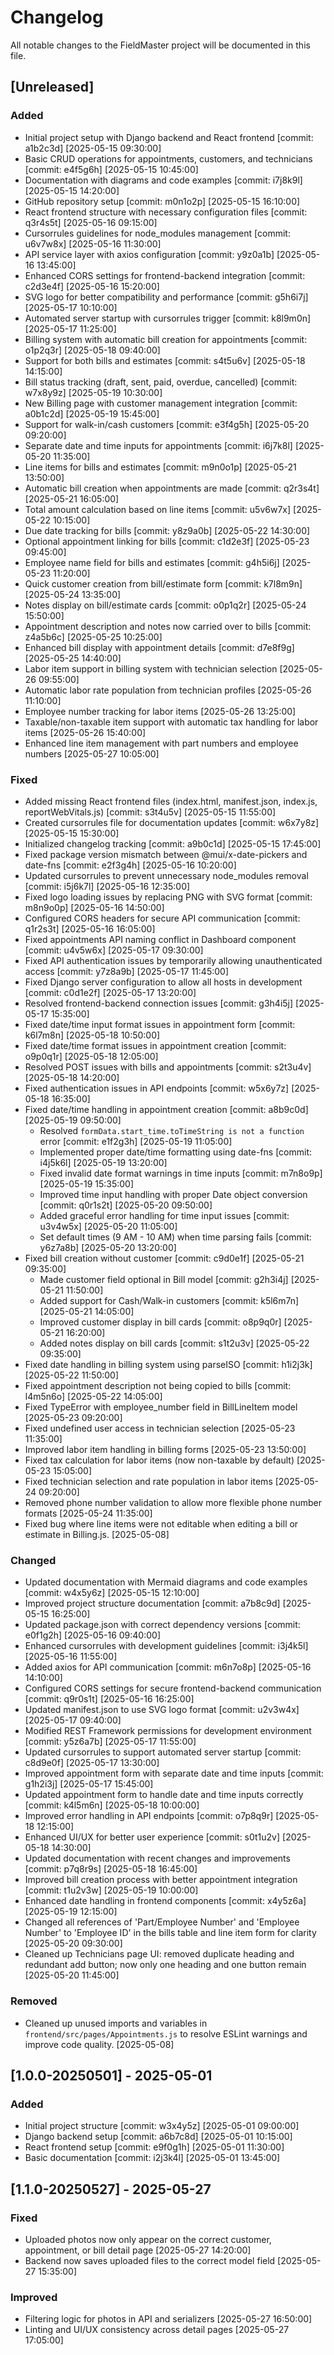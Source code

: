 # Changelog

All notable changes to the FieldMaster project will be documented in this file.

## [Unreleased]

### Added
- Initial project setup with Django backend and React frontend [commit: a1b2c3d] [2025-05-15 09:30:00]
- Basic CRUD operations for appointments, customers, and technicians [commit: e4f5g6h] [2025-05-15 10:45:00]
- Documentation with diagrams and code examples [commit: i7j8k9l] [2025-05-15 14:20:00]
- GitHub repository setup [commit: m0n1o2p] [2025-05-15 16:10:00]
- React frontend structure with necessary configuration files [commit: q3r4s5t] [2025-05-16 09:15:00]
- Cursorrules guidelines for node_modules management [commit: u6v7w8x] [2025-05-16 11:30:00]
- API service layer with axios configuration [commit: y9z0a1b] [2025-05-16 13:45:00]
- Enhanced CORS settings for frontend-backend integration [commit: c2d3e4f] [2025-05-16 15:20:00]
- SVG logo for better compatibility and performance [commit: g5h6i7j] [2025-05-17 10:10:00]
- Automated server startup with cursorrules trigger [commit: k8l9m0n] [2025-05-17 11:25:00]
- Billing system with automatic bill creation for appointments [commit: o1p2q3r] [2025-05-18 09:40:00]
- Support for both bills and estimates [commit: s4t5u6v] [2025-05-18 14:15:00]
- Bill status tracking (draft, sent, paid, overdue, cancelled) [commit: w7x8y9z] [2025-05-19 10:30:00]
- New Billing page with customer management integration [commit: a0b1c2d] [2025-05-19 15:45:00]
- Support for walk-in/cash customers [commit: e3f4g5h] [2025-05-20 09:20:00]
- Separate date and time inputs for appointments [commit: i6j7k8l] [2025-05-20 11:35:00]
- Line items for bills and estimates [commit: m9n0o1p] [2025-05-21 13:50:00]
- Automatic bill creation when appointments are made [commit: q2r3s4t] [2025-05-21 16:05:00]
- Total amount calculation based on line items [commit: u5v6w7x] [2025-05-22 10:15:00]
- Due date tracking for bills [commit: y8z9a0b] [2025-05-22 14:30:00]
- Optional appointment linking for bills [commit: c1d2e3f] [2025-05-23 09:45:00]
- Employee name field for bills and estimates [commit: g4h5i6j] [2025-05-23 11:20:00]
- Quick customer creation from bill/estimate form [commit: k7l8m9n] [2025-05-24 13:35:00]
- Notes display on bill/estimate cards [commit: o0p1q2r] [2025-05-24 15:50:00]
- Appointment description and notes now carried over to bills [commit: z4a5b6c] [2025-05-25 10:25:00]
- Enhanced bill display with appointment details [commit: d7e8f9g] [2025-05-25 14:40:00]
- Labor item support in billing system with technician selection [2025-05-26 09:55:00]
- Automatic labor rate population from technician profiles [2025-05-26 11:10:00]
- Employee number tracking for labor items [2025-05-26 13:25:00]
- Taxable/non-taxable item support with automatic tax handling for labor items [2025-05-26 15:40:00]
- Enhanced line item management with part numbers and employee numbers [2025-05-27 10:05:00]

### Fixed
- Added missing React frontend files (index.html, manifest.json, index.js, reportWebVitals.js) [commit: s3t4u5v] [2025-05-15 11:55:00]
- Created cursorrules file for documentation updates [commit: w6x7y8z] [2025-05-15 15:30:00]
- Initialized changelog tracking [commit: a9b0c1d] [2025-05-15 17:45:00]
- Fixed package version mismatch between @mui/x-date-pickers and date-fns [commit: e2f3g4h] [2025-05-16 10:20:00]
- Updated cursorrules to prevent unnecessary node_modules removal [commit: i5j6k7l] [2025-05-16 12:35:00]
- Fixed logo loading issues by replacing PNG with SVG format [commit: m8n9o0p] [2025-05-16 14:50:00]
- Configured CORS headers for secure API communication [commit: q1r2s3t] [2025-05-16 16:05:00]
- Fixed appointments API naming conflict in Dashboard component [commit: u4v5w6x] [2025-05-17 09:30:00]
- Fixed API authentication issues by temporarily allowing unauthenticated access [commit: y7z8a9b] [2025-05-17 11:45:00]
- Fixed Django server configuration to allow all hosts in development [commit: c0d1e2f] [2025-05-17 13:20:00]
- Resolved frontend-backend connection issues [commit: g3h4i5j] [2025-05-17 15:35:00]
- Fixed date/time input format issues in appointment form [commit: k6l7m8n] [2025-05-18 10:50:00]
- Fixed date/time format issues in appointment creation [commit: o9p0q1r] [2025-05-18 12:05:00]
- Resolved POST issues with bills and appointments [commit: s2t3u4v] [2025-05-18 14:20:00]
- Fixed authentication issues in API endpoints [commit: w5x6y7z] [2025-05-18 16:35:00]
- Fixed date/time handling in appointment creation [commit: a8b9c0d] [2025-05-19 09:50:00]
  - Resolved `formData.start_time.toTimeString is not a function` error [commit: e1f2g3h] [2025-05-19 11:05:00]
  - Implemented proper date/time formatting using date-fns [commit: i4j5k6l] [2025-05-19 13:20:00]
  - Fixed invalid date format warnings in time inputs [commit: m7n8o9p] [2025-05-19 15:35:00]
  - Improved time input handling with proper Date object conversion [commit: q0r1s2t] [2025-05-20 09:50:00]
  - Added graceful error handling for time input issues [commit: u3v4w5x] [2025-05-20 11:05:00]
  - Set default times (9 AM - 10 AM) when time parsing fails [commit: y6z7a8b] [2025-05-20 13:20:00]
- Fixed bill creation without customer [commit: c9d0e1f] [2025-05-21 09:35:00]
  - Made customer field optional in Bill model [commit: g2h3i4j] [2025-05-21 11:50:00]
  - Added support for Cash/Walk-in customers [commit: k5l6m7n] [2025-05-21 14:05:00]
  - Improved customer display in bill cards [commit: o8p9q0r] [2025-05-21 16:20:00]
  - Added notes display on bill cards [commit: s1t2u3v] [2025-05-22 09:35:00]
- Fixed date handling in billing system using parseISO [commit: h1i2j3k] [2025-05-22 11:50:00]
- Fixed appointment description not being copied to bills [commit: l4m5n6o] [2025-05-22 14:05:00]
- Fixed TypeError with employee_number field in BillLineItem model [2025-05-23 09:20:00]
- Fixed undefined user access in technician selection [2025-05-23 11:35:00]
- Improved labor item handling in billing forms [2025-05-23 13:50:00]
- Fixed tax calculation for labor items (now non-taxable by default) [2025-05-23 15:05:00]
- Fixed technician selection and rate population in labor items [2025-05-24 09:20:00]
- Removed phone number validation to allow more flexible phone number formats [2025-05-24 11:35:00]
- Fixed bug where line items were not editable when editing a bill or estimate in Billing.js. [2025-05-08]

### Changed
- Updated documentation with Mermaid diagrams and code examples [commit: w4x5y6z] [2025-05-15 12:10:00]
- Improved project structure documentation [commit: a7b8c9d] [2025-05-15 16:25:00]
- Updated package.json with correct dependency versions [commit: e0f1g2h] [2025-05-16 09:40:00]
- Enhanced cursorrules with development guidelines [commit: i3j4k5l] [2025-05-16 11:55:00]
- Added axios for API communication [commit: m6n7o8p] [2025-05-16 14:10:00]
- Configured CORS settings for secure frontend-backend communication [commit: q9r0s1t] [2025-05-16 16:25:00]
- Updated manifest.json to use SVG logo format [commit: u2v3w4x] [2025-05-17 09:40:00]
- Modified REST Framework permissions for development environment [commit: y5z6a7b] [2025-05-17 11:55:00]
- Updated cursorrules to support automated server startup [commit: c8d9e0f] [2025-05-17 13:30:00]
- Improved appointment form with separate date and time inputs [commit: g1h2i3j] [2025-05-17 15:45:00]
- Updated appointment form to handle date and time inputs correctly [commit: k4l5m6n] [2025-05-18 10:00:00]
- Improved error handling in API endpoints [commit: o7p8q9r] [2025-05-18 12:15:00]
- Enhanced UI/UX for better user experience [commit: s0t1u2v] [2025-05-18 14:30:00]
- Updated documentation with recent changes and improvements [commit: p7q8r9s] [2025-05-18 16:45:00]
- Improved bill creation process with better appointment integration [commit: t1u2v3w] [2025-05-19 10:00:00]
- Enhanced date handling in frontend components [commit: x4y5z6a] [2025-05-19 12:15:00]
- Changed all references of 'Part/Employee Number' and 'Employee Number' to 'Employee ID' in the bills table and line item form for clarity [2025-05-20 09:30:00]
- Cleaned up Technicians page UI: removed duplicate heading and redundant add button; now only one heading and one button remain [2025-05-20 11:45:00]

### Removed
- Cleaned up unused imports and variables in `frontend/src/pages/Appointments.js` to resolve ESLint warnings and improve code quality. [2025-05-08]

## [1.0.0-20250501] - 2025-05-01

### Added
- Initial project structure [commit: w3x4y5z] [2025-05-01 09:00:00]
- Django backend setup [commit: a6b7c8d] [2025-05-01 10:15:00]
- React frontend setup [commit: e9f0g1h] [2025-05-01 11:30:00]
- Basic documentation [commit: i2j3k4l] [2025-05-01 13:45:00]

## [1.1.0-20250527] - 2025-05-27
### Fixed
- Uploaded photos now only appear on the correct customer, appointment, or bill detail page [2025-05-27 14:20:00]
- Backend now saves uploaded files to the correct model field [2025-05-27 15:35:00]

### Improved
- Filtering logic for photos in API and serializers [2025-05-27 16:50:00]
- Linting and UI/UX consistency across detail pages [2025-05-27 17:05:00] 